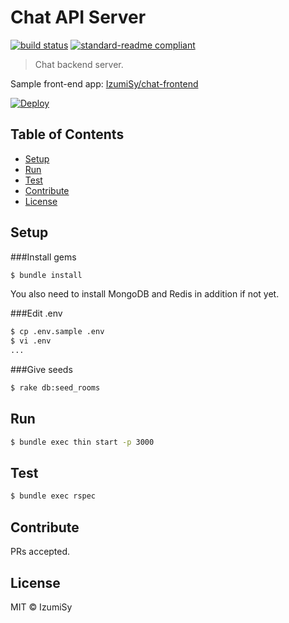 # Chat API Server
[![build status](https://circleci.com/gh/IzumiSy/chat-api-server.svg?style=shield&circle-token=a8ab869724415d9d09f918fa716bf41a8ea45188)](https://circleci.com/gh/IzumiSy/chat-api-server)
[![standard-readme compliant](https://img.shields.io/badge/standard--readme-OK-green.svg?style=flat-square)](https://github.com/RichardLitt/standard-readme)  
> Chat backend server.

Sample front-end app: [IzumiSy/chat-frontend](https://github.com/IzumiSy/chat-frontend)

[![Deploy](https://www.herokucdn.com/deploy/button.svg)](https://heroku.com/deploy)

## Table of Contents
- [Setup](#Setup)
- [Run](#Run)
- [Test](#Test)
- [Contribute](#Contribute)
- [License](#License)

## Setup
###Install gems
```bash
$ bundle install
```
You also need to install MongoDB and Redis in addition if not yet.

###Edit .env
```bash
$ cp .env.sample .env
$ vi .env
...
```

###Give seeds
```bash
$ rake db:seed_rooms
```

## Run
```bash
$ bundle exec thin start -p 3000
```

## Test
```bash
$ bundle exec rspec
```

## Contribute
PRs accepted.

## License
MIT © IzumiSy
